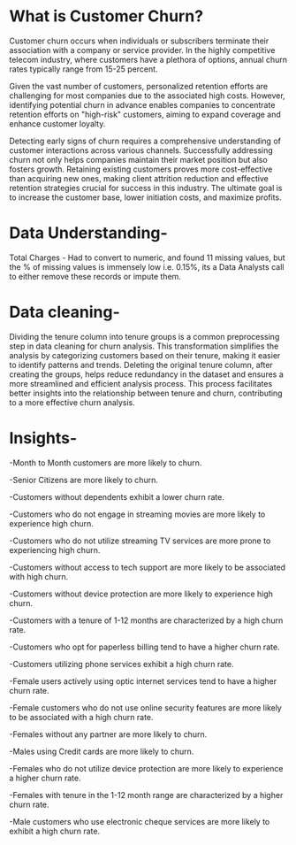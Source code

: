 # What is Customer Churn?
Customer churn occurs when individuals or subscribers terminate their association with a company or service provider. In the highly competitive telecom industry, where customers have a plethora of options, annual churn rates typically range from 15-25 percent.

Given the vast number of customers, personalized retention efforts are challenging for most companies due to the associated high costs. However, identifying potential churn in advance enables companies to concentrate retention efforts on "high-risk" customers, aiming to expand coverage and enhance customer loyalty.

Detecting early signs of churn requires a comprehensive understanding of customer interactions across various channels. Successfully addressing churn not only helps companies maintain their market position but also fosters growth. Retaining existing customers proves more cost-effective than acquiring new ones, making client attrition reduction and effective retention strategies crucial for success in this industry. The ultimate goal is to increase the customer base, lower initiation costs, and maximize profits.

# Data Understanding- 
Total Charges - Had to convert to numeric, and found 11 missing values, but the % of missing values is immensely low i.e. 0.15%, its a Data Analysts call to either remove these records or impute them.   
# Data cleaning-
Dividing the tenure column into tenure groups is a common preprocessing step in data cleaning for churn analysis. This transformation simplifies the analysis by categorizing customers based on their tenure, making it easier to identify patterns and trends. 
Deleting the original tenure column, after creating the groups, helps reduce redundancy in the dataset and ensures a more streamlined and efficient analysis process. This process facilitates better insights into the relationship between tenure and churn, contributing to a more effective churn analysis.  
# Insights-
-Month to Month customers are more likely to churn.

-Senior Citizens are more likely to churn.

-Customers without dependents exhibit a lower churn rate.

-Customers who do not engage in streaming movies are more likely to experience high churn.

-Customers who do not utilize streaming TV services are more prone to experiencing high churn.

-Customers without access to tech support are more likely to be associated with high churn.

-Customers without device protection are more likely to experience high churn.

-Customers with a tenure of 1-12 months are characterized by a high churn rate.

-Customers who opt for paperless billing tend to have a higher churn rate.

-Customers utilizing phone services exhibit a high churn rate.

-Female users actively using optic internet services tend to have a higher churn rate.

-Female customers who do not use online security features are more likely to be associated with a high churn rate.

-Females without any partner are more likely to churn.

-Males using Credit cards are more likely to churn.

-Females who do not utilize device protection are more likely to experience a higher churn rate.

-Females with tenure in the 1-12 month range are characterized by a higher churn rate.

-Male customers who use electronic cheque services are more likely to exhibit a high churn rate.
